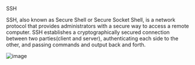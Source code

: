 SSH

SSH, also known as Secure Shell or Secure Socket Shell, is a network protocol that provides administrators with a secure way to access a remote computer. SSH establishes a cryptographically secured connection between two parties(client and server), authenticating each side to the other, and passing commands and output back and forth.

![image](https://github.com/user-attachments/assets/07f715dd-a356-45eb-9513-1d0f0c2d9394)
